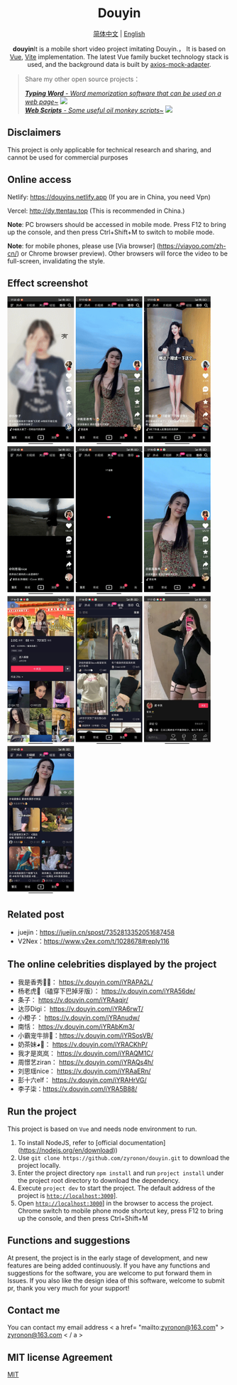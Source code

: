<h1 align="center">
  Douyin
</h1>

<p align="center">
<a href="README.md">简体中文</a> |
<a href="README-en-US.md">English</a>
</p>

<p align="center">
 <b>douyin</b>It is a mobile short video project imitating Douyin.，
It is based on <a href="https://v3.cn.vuejs.org">Vue</a>, <a href="https://cn.vitejs.dev/">Vite</a> implementation.
The latest Vue family bucket technology stack is used, and the background data is built by <a href="https://github.com/ctimmerm/axios-mock-adapter">axios-mock-adapter</a>.
</p>


> Share my other open source projects：
>
>_[**Typing Word** - Word memorization software that can be used on a web page~](https://github.com/zyronon/typing-word) <img src="https://img.shields.io/github/stars/zyronon/typing-word.svg?style=flat-square&label=Star&color=4285dd&logo=github" height="16px" />_  
> _[**Web Scripts** - Some useful oil monkey scripts~](https://github.com/zyronon/web-scripts) <img src="https://img.shields.io/github/stars/zyronon/web-scripts.svg?style=flat-square&label=Star&color=4285dd&logo=github" height="16px" />_


## Disclaimers

This project is only applicable for technical research and sharing, and cannot be used for commercial purposes

## Online access

Netlify: <https://douyins.netlify.app> (If you are in China, you need Vpn)

Vercel: <http://dy.ttentau.top> (This is recommended in China.)

**Note**: PC browsers should be accessed in mobile mode.
Press F12 to bring up the console, and then press Ctrl+Shift+M to switch to mobile mode.

**Note**: for mobile phones, please use [Via browser] (https://viayoo.com/zh-cn/) or Chrome browser preview).
Other browsers will force the video to be full-screen, invalidating the style.

## Effect screenshot

<div>
<img width="150px"    src='./public/docs/1.gif' />
<img width="150px"    src='./public/docs/2.gif' />
<img width="150px"    src='./public/docs/3.gif' />
<img width="150px"    src='./public/docs/4.gif' />
<img width="150px"    src='./public/docs/5.gif' />
<img width="150px"    src='./public/docs/img-1.jpg' />
<img width="150px"    src='./public/docs/img-2.jpg' />
<img width="150px"    src='./public/docs/img-3.jpg' />
<img width="150px"    src='./public/docs/img-4.jpg' />
<img width="150px"    src='./public/docs/img-5.jpg' />
</div>

## Related post

- juejin：https://juejin.cn/spost/7352813352051687458
- V2Nex：https://www.v2ex.com/t/1028678#reply116

## The online celebrities displayed by the project

- 我是香秀🐂🍺： https://v.douyin.com/iYRAPA2L/
- 杨老虎🐯（磕穿下巴掉牙版）： https://v.douyin.com/iYRA56de/
- 条子： https://v.douyin.com/iYRAaqjr/
- 达莎Digi： https://v.douyin.com/iYRA6rwT/
- 小橙子： https://v.douyin.com/iYRAnudw/
- 南恬： https://v.douyin.com/iYRAbKm3/
- 小霸宠牛排🥩：https://v.douyin.com/iYRSosVB/
- 奶茶妹◕🌱： https://v.douyin.com/iYRACKhP/
- 我才是岚岚： https://v.douyin.com/iYRAQM1C/
- 周憬艺ziran： https://v.douyin.com/iYRAQs4h/
- 刘思瑶nice： https://v.douyin.com/iYRAaERn/
- 彭十六elf： https://v.douyin.com/iYRAHrVG/
- 李子柒：https://v.douyin.com/iYRA5B88/

## Run the project

This project is based on `Vue` and needs node environment to run.

1. To install NodeJS, refer to [official documentation] (https://nodejs.org/en/download))
2. Use `git clone https://github.com/zyronon/douyin.git` to download the project locally.
3. Enter the project directory `npm install` and run `project install` under the project root directory to download the
   dependency.
4. Execute `project dev` to start the project. The default address of the project
   is [`http://localhost:3000`](http://localhost:3000)].
5. Open [`http://localhost:3000`](http://localhost:3000)] in the browser to access the project.
   Chrome switch to mobile phone mode shortcut key, press F12 to bring up the console, and then press Ctrl+Shift+M

## Functions and suggestions

At present, the project is in the early stage of development, and new features are being added continuously. If you have
any functions and suggestions for the software, you are welcome to put forward them in Issues.
If you also like the design idea of this software, welcome to submit pr, thank you very much for your support!

## Contact me

You can contact my email address < a href= "mailto:zyronon@163.com" > zyronon@163.com < / a >

## MIT license Agreement

[MIT](LICENSE)
